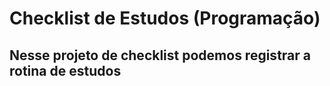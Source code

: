# Checklist de Estudos (Programação)

## Nesse projeto de checklist podemos registrar a rotina de estudos
